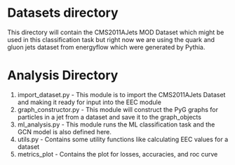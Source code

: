 # Datasets directory 
This directory will contain the CMS2011AJets MOD Dataset which might be used in this classification task but right now we are using the quark and gluon jets dataset from energyflow which were generated by Pythia.

# Analysis Directory
1) import_dataset.py - This module is to import the CMS2011AJets Dataset and making it ready for input into the EEC module
2) graph_constructor.py - This module will construct the PyG graphs for particles in a jet from a dataset and save it to the graph_objects
3) ml_analysis.py - This module runs the ML classification task and the GCN model is also defined here.
4) utils.py - Contains some utility functions like calculating EEC values for a dataset
5) metrics_plot - Contains the plot for losses, accuracies, and roc curve
